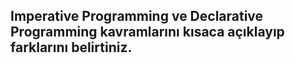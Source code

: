 ## Imperative Programming ve Declarative Programming kavramlarını kısaca açıklayıp farklarını belirtiniz.

